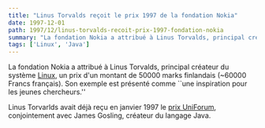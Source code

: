 ```yaml
---
title: "Linus Torvalds reçoit le prix 1997 de la fondation Nokia"
date: 1997-12-01
path: 1997/12/linus-torvalds-recoit-prix-1997-fondation-nokia
summary: "La fondation Nokia a attribué à Linus Torvalds, principal créateur du système Linux, un prix d'un montant de 50000 marks finlandais (~60000 Francs français)."
tags: ['Linux', 'Java']
---
```


La fondation Nokia a attribué à Linus Torvalds, principal créateur du
système <a href="http://www.linux.com/">Linux</a>, un prix d'un montant
de 50000 marks finlandais (~60000 Francs français). Son exemple est
présenté comme ``une inspiration pour les jeunes chercheurs.''

Linus Torvarlds avait déjà reçu en janvier 1997 le
<a href="http://www.ssc.com/lg/issue14/linus.html">prix UniForum</a>,
conjointement avec James Gosling, créateur du langage Java.



